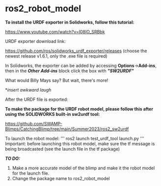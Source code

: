 # ros2_robot_model

**To install the URDF exporter in Solidworks, follow this tutorial:**

https://www.youtube.com/watch?v=I08lO_SRBbk

URDF exporter download link:

https://github.com/ros/solidworks_urdf_exporter/releases
(choose the newest release v1.6.1, only the .exe file is required)

In Solidworks, the exporter can be added by accessing **Options**->**Add-ins**, then in the ***Other Add-ins*** block click the box with ***"SW2URDF"***

What would Billy Mays say? But wait, there's more!

**insert awkward laugh*

After the URDF file is exported:


**To make the package for the URDF robot model, please follow this after using the SOLIDWORKS built-in sw2urdf tool:**

https://github.com/SWAMP-Blimps/CatchingBlimp/tree/main/Summer2023/ros2_sw2urdf


To launch the robot model:
'''
ros2 launch test_urdf_tool launch.py 
'''
Important: before launching this robot model, make sure the tf message is being broadcasted (see the launch file in the tf package)

***TO DO:***
1. Make a more accurate model of the blimp and make it the robot model for the launch file.
2. Change the package name to ros2_robot_model
   
